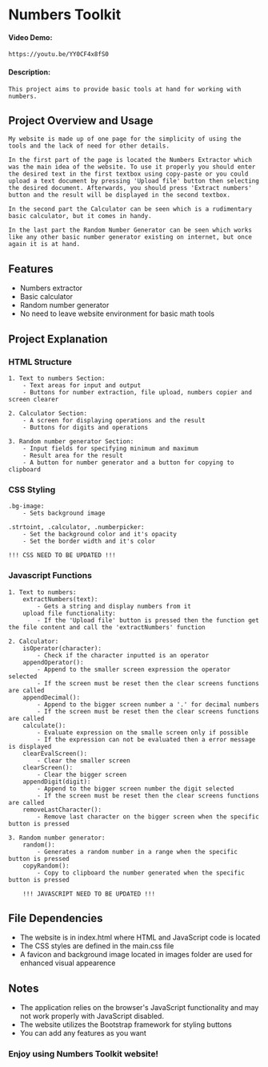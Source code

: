 # Numbers Toolkit
#### Video Demo:  
    https://youtu.be/YY0CF4x8fS0
#### Description: 
    This project aims to provide basic tools at hand for working with numbers.

## Project Overview and Usage

    My website is made up of one page for the simplicity of using the tools and the lack of need for other details.

    In the first part of the page is located the Numbers Extractor which was the main idea of the website. To use it properly you should enter the desired text in the first textbox using copy-paste or you could upload a text document by pressing 'Upload file' button then selecting the desired document. Afterwards, you should press 'Extract numbers' button and the result will be displayed in the second textbox.

    In the second part the Calculator can be seen which is a rudimentary basic calculator, but it comes in handy.

    In the last part the Random Number Generator can be seen which works like any other basic number generator existing on internet, but once again it is at hand. 

## Features

- Numbers extractor
- Basic calculator
- Random number generator
- No need to leave website environment for basic math tools

## Project Explanation
### HTML Structure

    1. Text to numbers Section:
        - Text areas for input and output
        - Buttons for number extraction, file upload, numbers copier and screen clearer

    2. Calculator Section:
        - A screen for displaying operations and the result
        - Buttons for digits and operations

    3. Random number generator Section:
        - Input fields for specifying minimum and maximum
        - Result area for the result
        - A button for number generator and a button for copying to clipboard

### CSS Styling

    .bg-image:
        - Sets background image

    .strtoint, .calculator, .numberpicker:
        - Set the background color and it's opacity
        - Set the border width and it's color

    !!! CSS NEED TO BE UPDATED !!!

### Javascript Functions

    1. Text to numbers:
        extractNumbers(text):
            - Gets a string and display numbers from it
        upload file functionality:
            - If the 'Upload file' button is pressed then the function get the file content and call the 'extractNumbers' function
    
    2. Calculator:
        isOperator(character):
            - Check if the character inputted is an operator
        appendOperator():
            - Append to the smaller screen expression the operator selected
            - If the screen must be reset then the clear screens functions are called
        appendDecimal():
            - Append to the bigger screen number a '.' for decimal numbers
            - If the screen must be reset then the clear screens functions are called
        calculate():
            - Evaluate expression on the smalle screen only if possible
            - If the expression can not be evaluated then a error message is displayed
        clearEvalScreen():
            - Clear the smaller screen
        clearScreen():
            - Clear the bigger screen
        appendDigit(digit):
            - Append to the bigger screen number the digit selected
            - If the screen must be reset then the clear screens functions are called
        removeLastCharacter():
            - Remove last character on the bigger screen when the specific button is pressed
    
    3. Random number generator:
        random():
            - Generates a random number in a range when the specific button is pressed
        copyRandom():
            - Copy to clipboard the number generated when the specific button is pressed

        !!! JAVASCRIPT NEED TO BE UPDATED !!!

## File Dependencies

- The website is in index.html where HTML and JavaScript code is located
- The CSS styles are defined in the main.css file
- A favicon and background image located in images folder are used for enhanced visual appearence

## Notes

- The application relies on the browser's JavaScript functionality and may not work properly with JavaScript disabled.
- The website utilizes the Bootstrap framework for styling buttons
- You can add any features as you want

### Enjoy using Numbers Toolkit website!